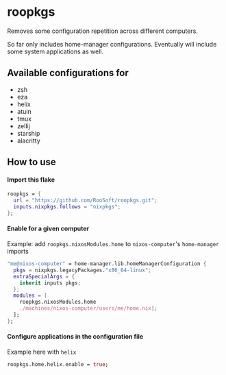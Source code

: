 # roopkgs

Removes some configuration repetition across different computers.

So far only includes home-manager configurations. Eventually will
include some system applications as well.


## Available configurations for

* zsh
* eza
* helix
* atuin
* tmux
* zellij
* starship
* alacritty


## How to use

#### Import this flake

```nix
roopkgs = {
  url = "https://github.com/RooSoft/roopkgs.git";
  inputs.nixpkgs.follows = "nixpkgs";
};
```

#### Enable for a given computer

Example: add `roopkgs.nixosModules.home` to `nixos-computer`'s `home-manager` imports

```nix
"me@nixos-computer" = home-manager.lib.homeManagerConfiguration {
  pkgs = nixpkgs.legacyPackages."x86_64-linux";
  extraSpecialArgs = {
    inherit inputs pkgs;
  };
  modules = [
    roopkgs.nixosModules.home
    ./machines/nixos-computer/users/me/home.nix];
  ];
};
```

#### Configure applications in the configuration file

Example here with `helix`

```nix
roopkgs.home.helix.enable = true;
```
